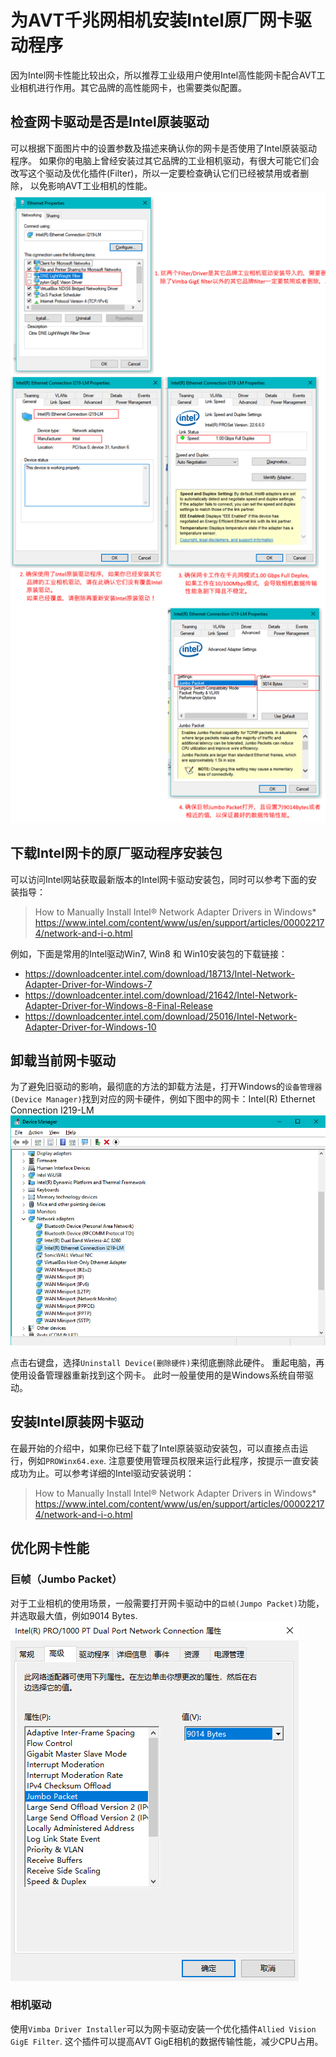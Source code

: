 # 为AVT千兆网相机安装Intel原厂网卡驱动程序

因为Intel网卡性能比较出众，所以推荐工业级用户使用Intel高性能网卡配合AVT工业相机进行作用。其它品牌的高性能网卡，也需要类似配置。


## 检查网卡驱动是否是Intel原装驱动

可以根据下面图片中的设置参数及描述来确认你的网卡是否使用了Intel原装驱动程序。
如果你的电脑上曾经安装过其它品牌的工业相机驱动，有很大可能它们会改写这个驱动及优化插件(Filter)，所以一定要检查确认它们已经被禁用或者删除，
以免影响AVT工业相机的性能。
![Intel Networl Adapter Settings](network_settings_normal_demo_900.png)


## 下载Intel网卡的原厂驱动程序安装包

可以访问Intel网站获取最新版本的Intel网卡驱动安装包，同时可以参考下面的安装指导：  

> How to Manually Install Intel® Network Adapter Drivers in Windows*
> https://www.intel.com/content/www/us/en/support/articles/000022174/network-and-i-o.html 

例如，下面是常用的Intel驱动Win7, Win8 和 Win10安装包的下载链接：
* https://downloadcenter.intel.com/download/18713/Intel-Network-Adapter-Driver-for-Windows-7
* https://downloadcenter.intel.com/download/21642/Intel-Network-Adapter-Driver-for-Windows-8-Final-Release
* https://downloadcenter.intel.com/download/25016/Intel-Network-Adapter-Driver-for-Windows-10


## 卸载当前网卡驱动

为了避免旧驱动的影响，最彻底的方法的卸载方法是，打开Windows的`设备管理器(Device Manager)`找到对应的网卡硬件，例如下图中的网卡：Intel(R) Ethernet Connection I219-LM
![Device Manager](networks_management.png)

点击右键盘，选择`Uninstall Device(删除硬件)`来彻底删除此硬件。
重起电脑，再使用设备管理器重新找到这个网卡。
此时一般量使用的是Windows系统自带驱动。


## 安装Intel原装网卡驱动
在最开始的介绍中，如果你已经下载了Intel原装驱动安装包，可以直接点击运行，例如`PROWinx64.exe`.
注意要使用管理员权限来运行此程序，按提示一直安装成功为止。可以参考详细的Intel驱动安装说明：

> How to Manually Install Intel® Network Adapter Drivers in Windows*
> https://www.intel.com/content/www/us/en/support/articles/000022174/network-and-i-o.html 


## 优化网卡性能

### 巨帧（Jumbo Packet）
对于工业相机的使用场景，一般需要打开网卡驱动中的`巨帧(Jumpo Packet)`功能，并选取最大值，例如9014 Bytes.
![Jumbo Packet](jumbo_packet.png)

### 相机驱动
使用`Vimba Driver Installer`可以为网卡驱动安装一个优化插件`Allied Vision GigE Filter`.
这个插件可以提高AVT GigE相机的数据传输性能，减少CPU占用。




